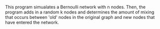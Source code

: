This program simualates a Bernoulli network with n nodes. Then, the program adds in a random k nodes and determines the amount of mixing that occurs between 'old' nodes in the original graph and new nodes that have entered the network. 
